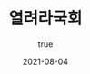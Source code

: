 ---
rank: 7
title: "열려라국회"
date: "2021-08-04"
author:
    name: "Yongwoon Jang"
    picture: "/images/openCongress.jpg"
url: "http://watch.peoplepower21.org/home"
---